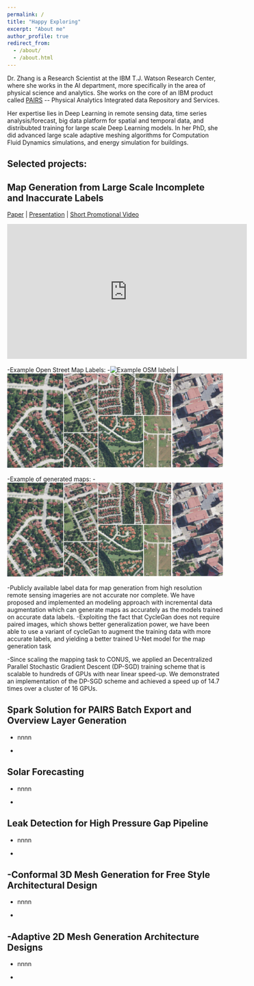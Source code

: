 ```yaml
---
permalink: /
title: "Happy Exploring"
excerpt: "About me"
author_profile: true
redirect_from: 
  - /about/
  - /about.html
---
```

Dr. Zhang is a Research Scientist at the IBM T.J. Watson Research Center, where she works in the AI department, more specifically in the area of physical science and analytics. She works on the core of an IBM product called [PAIRS](https://www.ibm.com/us-en/marketplace/geospatial-big-data-analytics) -- Physical Analytics Integrated data Repository and Services.

Her expertise lies in Deep Learning in remote sensing data, time series analysis/forecast, big data platform for spatial and temporal data, and distribubted training for large scale Deep Learning models. In her PhD, she did advanced large scale adaptive meshing algorithms for Computation Fluid Dynamics simulations, and energy simulation for buildings.


Selected projects:
---------------


Map Generation from Large Scale Incomplete and Inaccurate Labels 
---------------
[Paper](https://arxiv.org/pdf/1703.10593.pdf) | [Presentation](https://youtu.be/RXxh1PMvLW0) | [Short Promotional Video](https://youtu.be/6pZJmnIUTAc)

<iframe width="560" height="315" src="https://www.youtube.com/embed/6pZJmnIUTAc" frameborder="0" allow="accelerometer; autoplay; encrypted-media; gyroscope; picture-in-picture" allowfullscreen></iframe>


-Example Open Street Map Labels:
-![Example OSM labels](/images/osm_sample.png "Example OSM labels") | ![Example of generated maps](/images/front.png "Edxample of generated maps")


-Example of generated maps:
-![Example of generated maps](/images/front.png "Edxample of generated maps")


-Publicly available label data for map generation from high resolution remote sensing imageries are not accurate nor complete. We have proposed and implemented an modeling approach with incremental data augmentation which can generate maps as accurately as the models trained on accurate data labels. 
-Exploiting the fact that CycleGan does not require paired images, which shows better generalization power, we have been able to use a variant of cycleGan to augment the training data with more accurate labels, and yielding a better trained U-Net model for the map generation task 

-Since scaling the mapping task to CONUS, we applied an Decentralized Parallel Stochastic Gradient Descent (DP-SGD) training scheme that is scalable to hundreds of GPUs with near linear speed-up. We demonstrated an implementation of the DP-SGD scheme and achieved a speed up of 14.7 times over a cluster of 16 GPUs.

Spark Solution for PAIRS Batch Export and Overview Layer Generation 
---------------

- nnnn

-

Solar Forecasting
---------------

- nnnn

-

Leak Detection for High Pressure Gap Pipeline
---------------

- nnnn

-


-Conformal 3D Mesh Generation for Free Style Architectural Design
---------------

- nnnn

-

-Adaptive 2D Mesh Generation Architecture Designs
---------------


- nnnn

-

